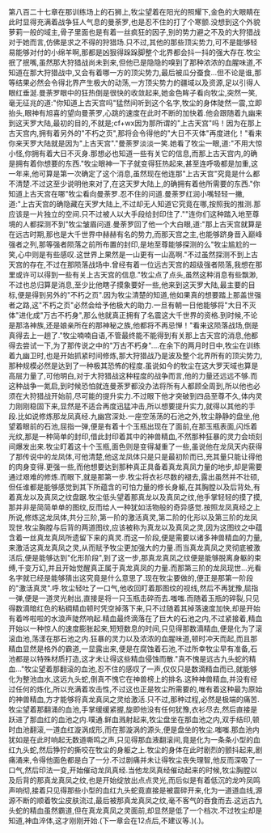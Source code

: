 第八百二十七章在那训练场上的石狮上,牧尘望着在阳光的照耀下,金色的大眼睛在此时显得充满着战争狂人气息的曼荼罗,也是忍不住的打了个寒颤.没想到这个外貌萝莉一般的域主,骨子里面也是有着一丝疯狂的因子,别的势力避之不及的大狩猎战对于她而言,仿佛是求之不得的狩猎场.只不过,其他的那些顶尖势力,可不是能够轻易能够对付的小绵羊啊,那都是凶狠得跺跺脚整个北界都会抖一抖的强大存在.牧尘抿了抿嘴,虽然那大狩猎战尚未到来,但他已是隐隐的嗅到了那种浓浓的血腥味道,不知道在那大狩猎战中,又会有着哪一方的顶尖势力,最后被瓜分蚕食…但不论是谁,那等结果必然会令得北界产生极大的动荡,一方顶尖势力的疆域以及资源,足以引得人眼红垂涎.曼荼罗眼中的狂热倒是很快的收敛起来,她金色眸子看向牧尘,突然一笑,毫无征兆的道:"你知道上古天宫吗"猛然间听到这个名字,牧尘的身体陡然一震,立即抬头,眼神有旭喜的望向曼荼罗,心跳的速度在此时不断的加快着.他会跟随着九幽来到这天罗大陆,最初的目的,不就是;cf+wx因为那所谓的"上古天宫"吗！因为在那上古天宫内,拥有着另外的"不朽之页",那将会令得他的"大日不灭体"再度进化！"看来你来天罗大陆就是因为"上古天宫"."曼荼罗淡淡一笑.她看了牧尘一眼,道:"不用大惊小怪,你拥有着大日不灭身.那想必也知道一些有关它的信息,而那上古天宫内,的确是拥有着你想要的东西."牧尘眼神一下子就变得狂热起来,甚至连呼吸都是加重,这一年来,他可算是第一次确定了这个消息,虽然现在他连那"上古天宫"究竟是什么都不清楚.不过这至少说明他来对了,在这天罗大陆上,的确拥有着他所需要的东西."你知道上古天宫在哪"牧尘看向曼荼罗.忍不住的问道.曼荼罗红润小嘴轻轻一撇,道:"上古天宫的确隐藏在天罗大陆上,不过却无人知道它究竟在哪,按照我的推测.那应该是一片独立的空间.只不过被人以大手段给封印住了.""连你们这种踏入地至尊境的人都探测不到"牧尘皱眉问道.曼荼罗回了他一个大白眼,道:"那上古天宫就算是在远古时期,那也是大千世界中赫赫有名的势力,而那天宫之主,也能够跻身晋入巅峰强者之列,那等强者陨落之前所布置的封印,是地至尊能够探测的么"牧尘尴尬的一笑,心中则是有些感叹.这世界上果然是一山更有一山高啊."不过虽然探测不到上古天宫的存在,不过在那陨落战场中.曾经有着一位远古天宫的超级强者陨落,我想在那里或许可以得到一些有关上古天宫的信息."牧尘点了点头,虽然这种消息有些飘渺,不过也总归算是消息,至少比他瞎子摸象要好一些,他来到这天罗大陆,最主要的目标,便是得到另外的"不朽之页".因为牧尘清楚的知道,他如果真的想要踏上那盖世强者之路,这"不朽之页"必然会给予他极大的助力.一旦有朝一日他能够将"大日不灭体"进化成"万古不朽身",那么他就真正拥有了名震这大千世界的资格.到时候,不论是那洛神族,还是娘亲所在的那神秘之族,他都将不再忌惮！"看来这陨落战场,倒是真得去上一趟了."牧尘喃喃自语,不管最终能不能得到有关那上古天宫的消息,他都得去尝试一下,为了那传说之中的"万古不朽身".…在余下的两月时日中,牧尘在训练着九幽卫时,也是开始抓紧时间修炼,那大狩猎战乃是波及整个北界所有的顶尖势力,那种规模必然是达到了一种极其恐怖的程度.虽说如今的牧尘在这大罗天域也算是高层力量了,可他明白,对于大狩猎战这种程度的战争而言,他的力量还远远不够.而这种战争一氮启,到时候恐怕就连曼荼罗都没办法将所有人都顾全周到,所以他也必须在大狩猎战开始前,尽可能的提升实力.不过眼下他才突破到四品至尊不久,体内灵力刚刚稳固下来,显然是不适合再度迅猛冲击,所以想要提升实力,就得以其他的手段.比如说修炼那龙凤真经.九幽宫深处.一座空荡荡的石池之外,牧尘静静的盘坐,他望着眼前的石池,屈指一弹,便是有着十个玉瓶出现在了面前,在那玉瓶表面,闪烁着光纹,那是一种简单的封印,借此封印着其中的神兽精血,不然那种狂暴的灵力会顷刻间爆发出来.牧尘盯着这十个玉瓶,面色则是变得凝重了一些,虽说他在龙凤天内获得了那传说中的龙凤体,可他清楚,他这龙凤体只是只是最初阶而已,充其量只能让得他的肉身变得.更强一些,而他想要达到那种真正具备着真龙真凤力量的地步,却是需要通过艰难的修炼.而眼下,就是那第一步.牧尘将衣衫尽数的褪去,露出虽然并不壮硕,但任谁都是能够感觉到其下所蕴含的可怕力量的修长身躯,在其胸膛以及后背处,有着真龙以及真凤之纹盘踞.牧尘低头望着那真龙以及真凤之纹,他手掌轻轻的摸了摸,那并非是简简单单的图纹,反而给人一种犹如活物般的奇异感觉.按照龙凤真经之上所说,修炼这龙凤体,共分三阶,第一阶的激活真灵,第二阶的化形以及第三阶的龙凤现世.牧尘胸膛与后背的两道图纹,应该被称为真龙以及真凤之灵,因为这图纹之中蕴含着一丝真龙真凤所遗留下来的真灵.而这一阶段,便是需要以诸多神兽精血的力量,来激活这真龙真凤之灵,从而赋予牧尘更加强大的力量.而当真龙真凤之灵彻底被激活后,便是能够达到"化形阶段",到了这一步,那真龙真凤之纹便是能够脱离身躯的束缚,千变万幻,并且开始觉醒真正属于真龙真凤的力量.而那第三阶的龙凤现世…光看名字就已经是能够猜出这究竟是什么意思了.现在牧尘要做的,便正是那第一阶段的"激活真灵".呼.牧尘轻吐了一口气,他收回盯着那图纹的视线,然后不再犹豫,屈指一弹,便是一道灵光射出,直接是将一只玉瓶击碎而去.嗤嗤.而随着玉瓶的碎裂,只见得数滴暗红色的粘稠精血顿时凭空掉落下来,只不过随着其掉落速度加快,却是开始有着哗啦啦的水浪声陡然响起.精血最终滴落在了巨大的石池之内,不过紧接着,精血开始以一种惊人的速度膨胀起来,短短数息的时间,只见得那数滴精血,便是化为了滚滚血池,荡漾在那石池之内.狂暴的灵力以及浓浓的血腥味道,顿时冲天而起,而且那精血显然是格外的霸道,一显露出来,便是在腐蚀着石池,不过所幸牧尘早有准备,石池都是以特殊材质打造,这才未让得这些精血侵蚀而散."真不愧是远古九头蛇的精血…"牧尘望着那翻滚的血池,忍不住的感叹了一声,仅仅只是数滴精血而已,就能够化为整池血水,这远九头蛇,倒真不愧它在神兽榜上的排名.这种神兽精血,并没有经过任何的炼化,所以充满着攻击性,不过这也正是牧尘所需要的,唯有着这种最为原始的神兽精血,方才能够将真龙真凤之灵给激活.只不过,那种过程,必然是极端的痛苦.牧尘望着那翻涌的血池,手掌缓缓紧握,旋即他没有任何犹豫,衣衫尽去,然后直接是跃进了那血红的血池之内.噗通.鲜血溅射起来,牧尘盘坐在那血池之内,双手结印,顿时血池翻滚,一道血红漩涡成形,而在那漩涡的源头,便是盘坐的牧尘.嗤嗤.那血池内犹如是在此时响起无数道嘶鸣之声,只见得那血液翻滚间,竟是化为一条条小型的血红九头蛇,然后狰狞的撕咬在牧尘的身躯之上.牧尘的身体在此时剧烈的颤抖起来,剧痛涌来,令得他面色都是白了一分.不过剧痛并未让得牧尘丧失理智,他反而深吸了一口气,然后印法一变,开始催动龙凤真经.当他龙凤真经催动起来的时候,牧尘胸膛以及后背的那真龙真凤之纹,也是开始绽放出点点灵光,而后似是有着低沉的龙吟凤鸣声响彻,接着只见得那些小型的血红九头蛇竟直接是被震碎开来,化为一道道血线,源源不断的顺着牧尘皮肤流过,最后被那真龙真凤之纹,毫不客气的吞食而去.这远古九头蛇的精血虽然霸道,但在真龙真凤之灵面前,却显然是低了一个档次.不过牧尘却是知道,神血淬体,这才刚刚开始.(下一章会在12点后,不建议等.)(.)。
